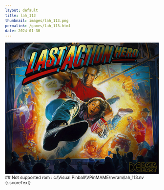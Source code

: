 ```yaml
---
layout: default
title: lah_113
thumbnail: images/lah_113.png
permalink: /games/lah_113.html
date: 2024-01-30
---
```


<img src="../images/lah_113.png" class="gameThumbnail img-fluid mx-auto align-middle">
## Not supported rom : c:\Visual Pinball\VPinMAME\nvram\lah_113.nv
{:.scoreText}

